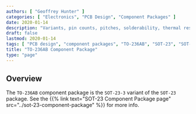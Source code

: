 ```yaml
---
authors: [ "Geoffrey Hunter" ]
categories: [ "Electronics", "PCB Design", "Component Packages" ]
date: 2020-01-14
description: "Variants, pin counts, pitches, solderability, thermal resistances, dimensions, land patterns, 3D models and more info for the TO-236AB component package."
draft: false
lastmod: 2020-01-14
tags: [ "PCB design", "component packages", "TO-236AB", "SOT-23", "SOT-23-3" ]
title: "TO-236AB Component Package"
type: "page"
---
```


## Overview

The `TO-236AB` component package is the `SOT-23-3` variant of the `SOT-23` package. See the {{% link text="SOT-23 Component Package page" src="../sot-23-component-package" %}} for more info.

